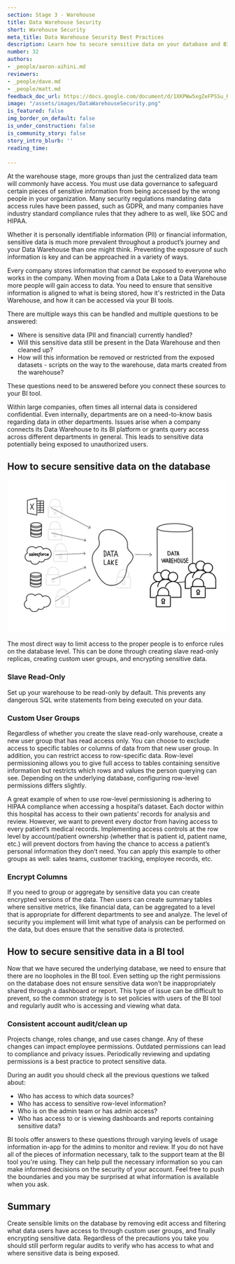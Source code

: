 ```yaml
---
section: Stage 3 - Warehouse
title: Data Warehouse Security
short: Warehouse Security
meta_title: Data Warehouse Security Best Practices
description: Learn how to secure sensitive data on your database and BI platform.
number: 32
authors:
- _people/aaron-aihini.md
reviewers:
- _people/dave.md
- _people/matt.md
feedback_doc_url: https://docs.google.com/document/d/1XKPWw5xgZeFPSSu_RbdIQ3yQJM4wEm_xJnkMOEoiZ1k/edit?usp=sharing
image: "/assets/images/DataWarehouseSecurity.png"
is_featured: false
img_border_on_default: false
is_under_construction: false
is_community_story: false
story_intro_blurb: ''
reading_time: 

---
```

At the warehouse stage, more groups than just the centralized data team will commonly have access. You must use data governance to safeguard certain pieces of sensitive information from being accessed by the wrong people in your organization. Many security regulations mandating data access rules have been passed, such as GDPR, and many companies have industry standard compliance rules that they adhere to as well, like SOC and HIPAA.

Whether it is personally identifiable information (PII) or financial information, sensitive data is much more prevalent throughout a product’s journey and your Data Warehouse than one might think. Preventing the exposure of such information is key and can be approached in a variety of ways.

Every company stores information that cannot be exposed to everyone who works in the company. When moving from a Data Lake to a Data Warehouse more people will gain access to data. You need to ensure that sensitive information is aligned to what is being stored, how it's restricted in the Data Warehouse, and how it can be accessed via your BI tools.

There are multiple ways this can be handled and multiple questions to be answered:

* Where is sensitive data (PII and financial) currently handled?
* Will this sensitive data still be present in the Data Warehouse and then cleaned up?
* How will this information be removed or restricted from the exposed datasets - scripts on the way to the warehouse, data marts created from the warehouse?

These questions need to be answered before you connect these sources to your BI tool.

Within large companies, often times all internal data is considered confidential. Even internally, departments are on a need-to-know basis regarding data in other departments. Issues arise when a company connects its Data Warehouse to its BI platform or grants query access across different departments in general. This leads to sensitive data potentially being exposed to unauthorized users.

## How to secure sensitive data on the database

![](/assets/images/DataWarehouseSecurity-1.png)

The most direct way to limit access to the proper people is to enforce rules on the database level. This can be done through creating slave read-only replicas, creating custom user groups, and encrypting sensitive data.

### Slave Read-Only

Set up your warehouse to be read-only by default. This prevents any dangerous SQL write statements from being executed on your data.

### Custom User Groups

Regardless of whether you create the slave read-only warehouse, create a new user group that has read access only. You can choose to exclude access to specific tables or columns of data from that new user group. In addition, you can restrict access to row-specific data. Row-level permissioning allows you to give full access to tables containing sensitive information but restricts which rows and values the person querying can see. Depending on the underlying database, configuring row-level permissions differs slightly.

A great example of when to use row-level permissioning is adhering to HIPAA compliance when accessing a hospital’s dataset. Each doctor within this hospital has access to their own patients’ records for analysis and review. However, we want to prevent every doctor from having access to every patient’s medical records. Implementing access controls at the row level by account/patient ownership (whether that is patient id, patient name, etc.) will prevent doctors from having the chance to access a patient’s personal information they don’t need. You can apply this example to other groups as well: sales teams, customer tracking, employee records, etc.

### Encrypt Columns

If you need to group or aggregate by sensitive data you can create encrypted versions of the data. Then users can create summary tables where sensitive metrics, like financial data, can be aggregated to a level that is appropriate for different departments to see and analyze. The level of security you implement will limit what type of analysis can be performed on the data, but does ensure that the sensitive data is protected.

## How to secure sensitive data in a BI tool

Now that we have secured the underlying database, we need to ensure that there are no loopholes in the BI tool. Even setting up the right permissions on the database does not ensure sensitive data won’t be inappropriately shared through a dashboard or report. This type of issue can be difficult to prevent, so the common strategy is to set policies with users of the BI tool and regularly audit who is accessing and viewing what data.

### Consistent account audit/clean up

Projects change, roles change, and use cases change. Any of these changes can impact employee permissions. Outdated permissions can lead to compliance and privacy issues. Periodically reviewing and updating permissions is a best practice to protect sensitive data.

During an audit you should check all the previous questions we talked about:

* Who has access to which data sources?
* Who has access to sensitive row-level information?
* Who is on the admin team or has admin access?
* Who has access to or is viewing dashboards and reports containing sensitive data?

BI tools offer answers to these questions through varying levels of usage information in-app for the admins to monitor and review. If you do not have all of the pieces of information necessary, talk to the support team at the BI tool you're using. They can help pull the necessary information so you can make informed decisions on the security of your account. Feel free to push the boundaries and you may be surprised at what information is available when you ask.

## Summary

Create sensible limits on the database by removing edit access and filtering what data users have access to through custom user groups, and finally encrypting sensitive data. Regardless of the precautions you take you should still perform regular audits to verify who has access to what and where sensitive data is being exposed.